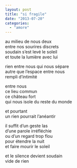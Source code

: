 ```yaml
---
layout: post
title: "si fragile"
date: "2013-07-20"
categories:
  - "amore"
---
```


au milieu de nous deux  
entre nos sourires discrets  
soudain s’est levé le soleil  
et toute la lumière avec lui  

rien entre nous qui nous sépare  
autre que l’espace entre nous  
rempli d’intimité  

entre nous  
ce lieu commun  
ce château fort  
qui nous isole du reste du monde  

et pourtant  
un rien pourrait l’anéantir  

il suffit d’un geste las  
d’une parole irréfléchie  
ou d’un regard trop flou  
pour étendre la nuit  
et faire mourir le soleil  

et le silence devient soudain  
vide de rien  

